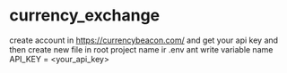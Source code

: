 # currency_exchange
create account in https://currencybeacon.com/ and get your api key and then create new file in root project name ir .env ant write variable name API_KEY = <your_api_key>
